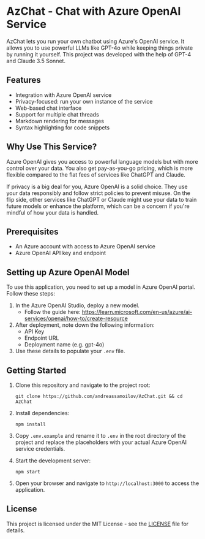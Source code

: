 # AzChat - Chat with Azure OpenAI Service

AzChat lets you run your own chatbot using Azure's OpenAI service. It allows you to use powerful LLMs like GPT-4o while keeping things private by running it yourself. This project was developed with the help of GPT-4 and Claude 3.5 Sonnet.

## Features

- Integration with Azure OpenAI service
- Privacy-focused: run your own instance of the service
- Web-based chat interface
- Support for multiple chat threads
- Markdown rendering for messages
- Syntax highlighting for code snippets

## Why Use This Service?

Azure OpenAI gives you access to powerful language models but with more control over your data. You also get pay-as-you-go pricing, which is more flexible compared to the flat fees of services like ChatGPT and Claude.

If privacy is a big deal for you, Azure OpenAI is a solid choice. They use your data responsibly and follow strict policies to prevent misuse. On the flip side, other services like ChatGPT or Claude might use your data to train future models or enhance the platform, which can be a concern if you're mindful of how your data is handled.

## Prerequisites

- An Azure account with access to Azure OpenAI service
- Azure OpenAI API key and endpoint

## Setting up Azure OpenAI Model
To use this application, you need to set up a model in Azure OpenAI portal. Follow these steps:

1. In the Azure OpenAI Studio, deploy a new model.
    * Follow the guide here: https://learn.microsoft.com/en-us/azure/ai-services/openai/how-to/create-resource
1. After deployment, note down the following information:
    * API Key
    * Endpoint URL
    * Deployment name (e.g. gpt-4o)
1. Use these details to populate your `.env` file.

## Getting Started

1. Clone this repository and navigate to the project root:
   ```
   git clone https://github.com/andreassamoilov/AzChat.git && cd AzChat
   ```

2. Install dependencies:
   ```
   npm install
   ```

3. Copy `.env.example` and rename it to `.env` in the root directory of the project and replace the placeholders with your actual Azure OpenAI service credentials.

4. Start the development server:
   ```
   npm start
   ```

5. Open your browser and navigate to `http://localhost:3000` to access the application.

## License

This project is licensed under the MIT License - see the [LICENSE](LICENSE) file for details.
